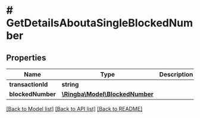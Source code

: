 # # GetDetailsAboutaSingleBlockedNumber

## Properties

Name | Type | Description | Notes
------------ | ------------- | ------------- | -------------
**transactionId** | **string** |  |
**blockedNumber** | [**\Ringba\Model\BlockedNumber**](BlockedNumber.md) |  |

[[Back to Model list]](../../README.md#models) [[Back to API list]](../../README.md#endpoints) [[Back to README]](../../README.md)
